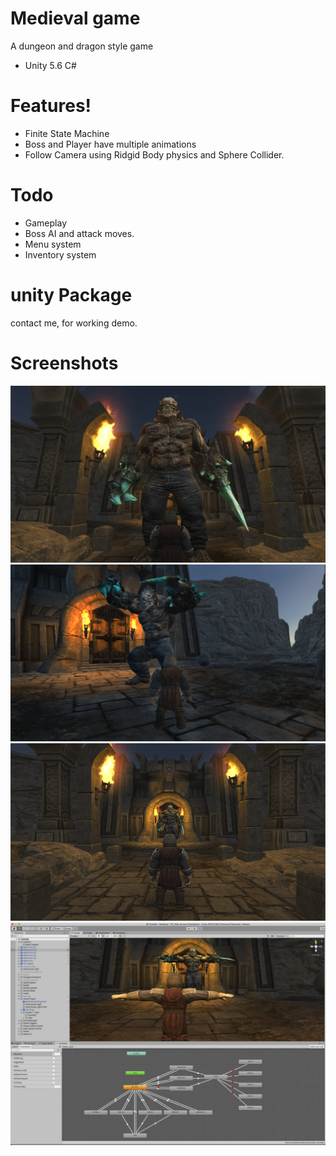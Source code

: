 # Medieval game

A dungeon and dragon style game

  - Unity 5.6 C#

# Features!

  - Finite State Machine
  - Boss and Player have multiple animations
  - Follow Camera using Ridgid Body physics and Sphere Collider.

# Todo

  - Gameplay
  - Boss AI and attack moves.
  - Menu system
  - Inventory system

# unity Package
  contact me, for working demo.

# Screenshots

![medieval](medieval1.png)
![medieval](medieval2.png)
![medieval](medieval3.jpg)
![medieval](medieval4.jpg)
